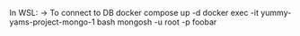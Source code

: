 In WSL:
-> To connect to DB
  docker compose up -d
  docker exec -it yummy-yams-project-mongo-1 bash
  mongosh -u root -p foobar
